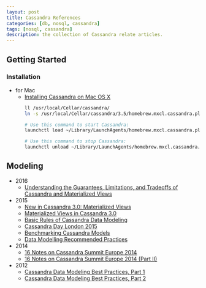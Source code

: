 ```yaml
---
layout: post
title: Cassandra References
categories: [db, nosql, cassandra]
tags: [nosql, cassandra]
description: the collection of Cassandra relate articles.
---
```


## Getting Started

### Installation

* for Mac
  * [Installing Cassandra on Mac OS X](https://gist.github.com/hkhamm/a9a2b45dd749e5d3b3ae)
    ```bash
    ll /usr/local/Cellar/cassandra/
    ln -s /usr/local/Cellar/cassandra/3.5/homebrew.mxcl.cassandra.plist ~/Library/LaunchAgents/homebrew.mxcl.cassandra.plist
    
    # Use this command to start Cassandra:
    launchctl load ~/Library/LaunchAgents/homebrew.mxcl.cassandra.plist

    # Use this command to stop Cassandra:
    launchctl unload ~/Library/LaunchAgents/homebrew.mxcl.cassandra.plist
    ```

## Modeling

* 2016
  * [Understanding the Guarantees, Limitations, and Tradeoffs of Cassandra and Materialized Views](http://www.datastax.com/dev/blog/understanding-materialized-views)
* 2015
  * [New in Cassandra 3.0: Materialized Views](http://www.datastax.com/dev/blog/new-in-cassandra-3-0-materialized-views)
  * [Materialized Views in Cassandra 3.0](https://cassandra-zone.com/materialized-views/)
  * [Basic Rules of Cassandra Data Modeling](http://www.datastax.com/dev/blog/basic-rules-of-cassandra-data-modeling)
  * [Cassandra Day London 2015](http://mrcalonso.com/cassandra-day-london-2015-2/)
  * [Benchmarking Cassandra Models](http://mrcalonso.com/benchmarking-cassandra-models/)
  * [Data Modelling Recommended Practices](https://support.instaclustr.com/hc/en-us/articles/207071957-Data-Modelling-Recommended-Practices)
* 2014
  * [16 Notes on Cassandra Summit Europe 2014](http://mrcalonso.com/16-notes-cassandra-summit-europe-2014/)
  * [16 Notes on Cassandra Summit Europe 2014 (Part II)](http://mrcalonso.com/16-notes-cassandra-summit-europe-2014-part-ii/)
* 2012
  * [Cassandra Data Modeling Best Practices, Part 1](http://www.ebaytechblog.com/2012/07/16/cassandra-data-modeling-best-practices-part-1/)
  * [Cassandra Data Modeling Best Practices, Part 2](http://www.ebaytechblog.com/2012/08/14/cassandra-data-modeling-best-practices-part-2/)
